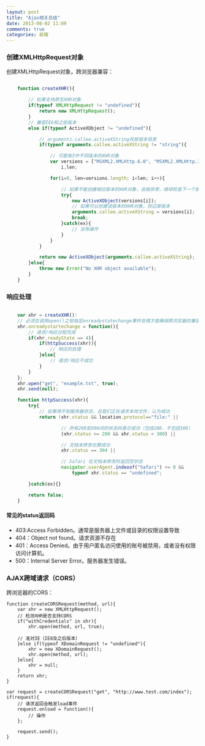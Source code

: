 ```yaml
---
layout: post
title: "Ajax相关总结"
date: 2013-08-02 11:09
comments: true
categories: 前端
---
```


### 创建XMLHttpRequest对象

创建XMLHttpRequest对象，跨浏览器兼容：

```javascript

    function createXHR(){

        // 如果支持原生XHR对象
        if(typeof XMLHttpRequest != "undefined"){
            return new XMLHttpRequest();
        }
        // 兼容IE6和之前版本
        else if(typeof ActiveXObject != "undefined"){

            // arguments.callee.activeXString存放版本信息
            if(typeof arguments.callee.activeXString != "string"){

                // 可能有3中不同版本的XHR对象
                var versions = ["MSXML2.XMLHttp.6.0", "MSXML2.XMLHttp.3.0", "MSXML2.XMLHttp"],
                    i,len;

                for(i=0, len=versions.length; i<len; i++){

                    // 如果不能创建相应版本的XHR对象，会抛异常，继续检查下一个版本
                    try{
                        new ActiveXObject(versions[i]);
                        // 如果可以创建该版本的XHR对象，则记录版本
                        arguments.callee.activeXString = versions[i];
                        break;
                    }catch(ex){
                        // 没有操作
                    }
                }
            }

            return new ActiveXObject(arguments.callee.activeXString);
        }else{
            throw new Error("No XHR object available");
        }
    }
```

### 响应处理

```javascript

    var xhr = createXHR():
    // 必须在调用open()之前指定onreadystatechange事件处理才能确保跨浏览器的兼容性
    xhr.onreadystartechange = function(){
        // 请求/响应过程完成
        if(xhr.readyState == 4){
            if(httpSuccess(xhr)){
                // 响应的处理
            }else{
                // 请求/响应不成功
            }
        }
    };
    xhr.open("get", "example.txt", true);
    xhr.send(null);

    function httpSuccess(xhr){
        try{
            // 如果得不到服务器状态，且我们正在请求本地文件，认为成功
            return !xhr.status && location.protocol=="file:" ||

                    // 所有200到300间的状态码表示成功（包括200，不包括300）
                    (xhr.status >= 200 && xhr.status < 300) ||

                    // 文档未修改也算成功
                    xhr.status == 304 ||

                    // Safari 在文档未修改时返回空状态
                    navigator.userAgent.indexof("Safari") >= 0 &&
                        typeof xhr.status == "undefined";

        }catch(ex){}

        return false;
    }
```

<!-- more -->

#### 常见的status返回码

+ 403:Access Forbidden。通常是服务器上文件或目录的权限设置导致
+ 404：Object not found。请求资源不存在
+ 401：Access Denied。由于用户匿名访问使用的账号被禁用，或者没有权限访问计算机。
+ 500：Internal Server Error。服务器发生错误。

### AJAX跨域请求（CORS）

跨浏览器的CORS：

    function createCORSRequest(method, url){
        var xhr = new XMLHttpRequest();
        // 检测XHR是否支持CORS
        if("withCredentials" in xhr){
            xhr.open(method, url, true);

        // 准对IE（IE8及之后版本）
        }else if(typeof XDomainRequest != "undefined"){
            xhr = new XDomainRequest();
            xhr.open(method, url);
        }else{
            xhr = null;
        }
        return xhr;
    }

    var request = createCORSRequest("get", "http://www.test.com/index");
    if(request){
        // 请求返回会触发load事件
        request.onload = function(){
            // 操作
        };

        request.send();
    }

